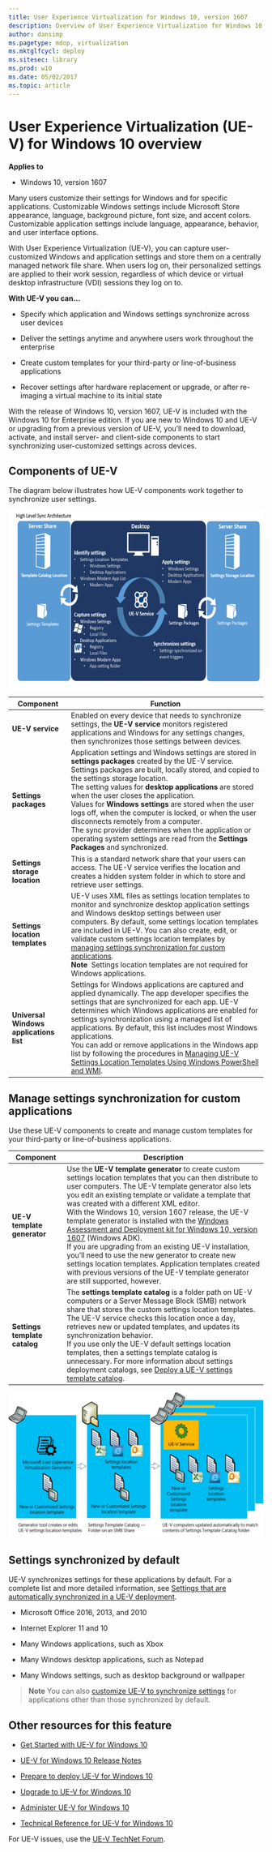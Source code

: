 ```yaml
---
title: User Experience Virtualization for Windows 10, version 1607
description: Overview of User Experience Virtualization for Windows 10, version 1607
author: dansimp
ms.pagetype: mdop, virtualization
ms.mktglfcycl: deploy
ms.sitesec: library
ms.prod: w10
ms.date: 05/02/2017
ms.topic: article
---
```


# User Experience Virtualization (UE-V) for Windows 10 overview

**Applies to**
-   Windows 10, version 1607

Many users customize their settings for Windows and for specific applications. Customizable Windows settings include Microsoft Store appearance, language, background picture, font size, and accent colors. Customizable application settings include language, appearance, behavior, and user interface options. 

With User Experience Virtualization (UE-V), you can capture user-customized Windows and application settings and store them on a centrally managed network file share. When users log on, their personalized settings are applied to their work session, regardless of which device or virtual desktop infrastructure (VDI) sessions they log on to.

**With UE-V you can…**

-   Specify which application and Windows settings synchronize across user devices

-   Deliver the settings anytime and anywhere users work throughout the enterprise

-   Create custom templates for your third-party or line-of-business applications

-   Recover settings after hardware replacement or upgrade, or after re-imaging a virtual machine to its initial state

With the release of Windows 10, version 1607, UE-V is included with the Windows 10 for Enterprise edition. If you are new to Windows 10 and UE-V or upgrading from a previous version of UE-V, you’ll need to download, activate, and install server- and client-side components to start synchronizing user-customized settings across devices.

## Components of UE-V

The diagram below illustrates how UE-V components work together to synchronize user settings.

<img src="images/uev-archdiagram.png" alt="UE-V architecture, with server share, desktop, and UE-V service" width="625" height="351" />

<!--  SIMPLER METHOD FOR CODING IMAGE
![UE-V architecture, with server share, desktop, and UE-V service](images/uev-archdiagram.png)
-->

| **Component**            | **Function**     |
|--------------------------|------------------|
| **UE-V service**    | Enabled on every device that needs to synchronize settings, the **UE-V service** monitors registered applications and Windows for any settings changes, then synchronizes those settings between devices. |
| **Settings packages**                   | Application settings and Windows settings are stored in **settings packages** created by the UE-V service. Settings packages are built, locally stored, and copied to the settings storage location.<br>The setting values for **desktop applications** are stored when the user closes the application.<br>Values for **Windows settings** are stored when the user logs off, when the computer is locked, or when the user disconnects remotely from a computer.<br>The sync provider determines when the application or operating system settings are read from the **Settings Packages** and synchronized. |
| **Settings storage location**           | This is a standard network share that your users can access. The UE-V service verifies the location and creates a hidden system folder in which to store and retrieve user settings.    |
| **Settings location templates**         | UE-V uses XML files as settings location templates to monitor and synchronize desktop application settings and Windows desktop settings between user computers. By default, some settings location templates are included in UE-V. You can also create, edit, or validate custom settings location templates by [managing settings synchronization for custom applications](#manage-settings-synchronization-for-custom-applications).<br>**Note**&nbsp;&nbsp;Settings location templates are not required for Windows applications.   |
| **Universal Windows applications list** | Settings for Windows applications are captured and applied dynamically. The app developer specifies the settings that are synchronized for each app. UE-V determines which Windows applications are enabled for settings synchronization using a managed list of applications. By default, this list includes most Windows applications.<br>You can add or remove applications in the Windows app list by following the procedures in [Managing UE-V Settings Location Templates Using Windows PowerShell and WMI](uev-managing-settings-location-templates-using-windows-powershell-and-wmi.md).  |

## Manage settings synchronization for custom applications

Use these UE-V components to create and manage custom templates for your third-party or line-of-business applications.

| Component                     | Description   |
|-------------------------------|---------------|
| **UE-V template generator**            | Use the **UE-V template generator** to create custom settings location templates that you can then distribute to user computers. The UE-V template generator also lets you edit an existing template or validate a template that was created with a different XML editor. <br>With the Windows 10, version 1607 release, the UE-V template generator is installed with the [Windows Assessment and Deployment kit for Windows 10, version 1607](https://developer.microsoft.com/en-us/windows/hardware/windows-assessment-deployment-kit) (Windows ADK). <br>If you are upgrading from an existing UE-V installation, you’ll need to use the new generator to create new settings location templates. Application templates created with previous versions of the UE-V template generator are still supported, however. |
| **Settings template catalog** | The **settings template catalog** is a folder path on UE-V computers or a Server Message Block (SMB) network share that stores the custom settings location templates. The UE-V service checks this location once a day, retrieves new or updated templates, and updates its synchronization behavior.<br>If you use only the UE-V default settings location templates, then a settings template catalog is unnecessary. For more information about settings deployment catalogs, see [Deploy a UE-V settings template catalog](uev-deploy-uev-for-custom-applications.md).|

<!-- PRESERVING ORIGINAL IMAGE CODING JUST IN CASE - NOTE THAT UPDATED IMAGE IS A PNG FILE
<img src="media/image2.gif" width="595" height="330" />
-->

![UE-V template generator process](images/uev-generator-process.png)

## Settings synchronized by default

UE-V synchronizes settings for these applications by default. For a complete list and more detailed information, see [Settings that are automatically synchronized in a UE-V deployment](uev-prepare-for-deployment.md).

-   Microsoft Office 2016, 2013, and 2010

-   Internet Explorer 11 and 10

-   Many Windows applications, such as Xbox

-   Many Windows desktop applications, such as Notepad

-   Many Windows settings, such as desktop background or wallpaper

>**Note**
You can also [customize UE-V to synchronize settings](uev-deploy-uev-for-custom-applications.md) for applications other than those synchronized by default.

## Other resources for this feature

-   [Get Started with UE-V for Windows 10](uev-getting-started.md)

-   [UE-V for Windows 10 Release Notes](uev-release-notes-1607.md)

-   [Prepare to deploy UE-V for Windows 10](uev-prepare-for-deployment.md)

-   [Upgrade to UE-V for Windows 10](uev-upgrade-uev-from-previous-releases.md)

-   [Administer UE-V for Windows 10](uev-administering-uev.md)

-   [Technical Reference for UE-V for Windows 10](uev-technical-reference.md)



For UE-V issues, use the [UE-V TechNet Forum](https://social.technet.microsoft.com/Forums/en-us/home?forum=mdopuev&filter=alltypes&sort=lastpostdesc).
